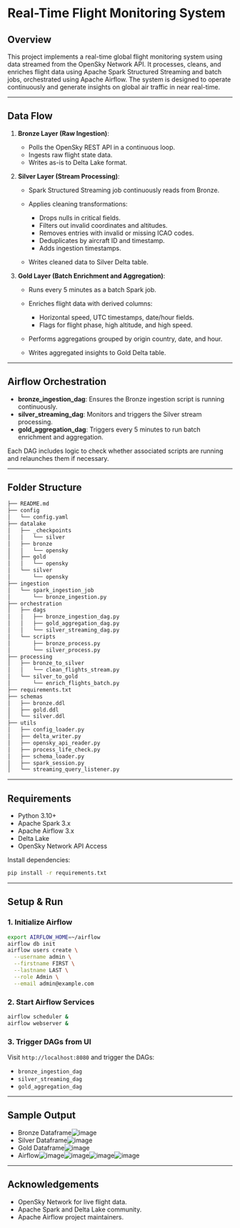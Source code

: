# Real-Time Flight Monitoring System


## Overview

This project implements a real-time global flight monitoring system using data streamed from the OpenSky Network API. It processes, cleans, and enriches flight data using Apache Spark Structured Streaming and batch jobs, orchestrated using Apache Airflow. The system is designed to operate continuously and generate insights on global air traffic in near real-time.

---

## Data Flow

1. **Bronze Layer (Raw Ingestion)**:

   * Polls the OpenSky REST API in a continuous loop.
   * Ingests raw flight state data.
   * Writes as-is to Delta Lake format.

2. **Silver Layer (Stream Processing)**:

   * Spark Structured Streaming job continuously reads from Bronze.
   * Applies cleaning transformations:

     * Drops nulls in critical fields.
     * Filters out invalid coordinates and altitudes.
     * Removes entries with invalid or missing ICAO codes.
     * Deduplicates by aircraft ID and timestamp.
     * Adds ingestion timestamps.
   * Writes cleaned data to Silver Delta table.

3. **Gold Layer (Batch Enrichment and Aggregation)**:

   * Runs every 5 minutes as a batch Spark job.
   * Enriches flight data with derived columns:

     * Horizontal speed, UTC timestamps, date/hour fields.
     * Flags for flight phase, high altitude, and high speed.
   * Performs aggregations grouped by origin country, date, and hour.
   * Writes aggregated insights to Gold Delta table.

---

## Airflow Orchestration

<insert Airflow DAG diagram>

* **bronze\_ingestion\_dag**: Ensures the Bronze ingestion script is running continuously.
* **silver\_streaming\_dag**: Monitors and triggers the Silver stream processing.
* **gold\_aggregation\_dag**: Triggers every 5 minutes to run batch enrichment and aggregation.

Each DAG includes logic to check whether associated scripts are running and relaunches them if necessary.

---

## Folder Structure

```bash
├── README.md
├── config
│   └── config.yaml
├── datalake
│   ├── _checkpoints
│   │   └── silver
│   ├── bronze
│   │   └── opensky
│   ├── gold
│   │   └── opensky
│   └── silver
│       └── opensky
├── ingestion
│   └── spark_ingestion_job
│       └── bronze_ingestion.py
├── orchestration
│   ├── dags
│   │   ├── bronze_ingestion_dag.py
│   │   ├── gold_aggregation_dag.py
│   │   └── silver_streaming_dag.py
│   └── scripts
│       ├── bronze_process.py
│       └── silver_process.py
├── processing
│   ├── bronze_to_silver
│   │   └── clean_flights_stream.py
│   └── silver_to_gold
│       └── enrich_flights_batch.py
├── requirements.txt
├── schemas
│   ├── bronze.ddl
│   ├── gold.ddl
│   └── silver.ddl
├── utils
│   ├── config_loader.py
│   ├── delta_writer.py
│   ├── opensky_api_reader.py
│   ├── process_life_check.py
│   ├── schema_loader.py
│   ├── spark_session.py
│   └── streaming_query_listener.py
```

---

## Requirements

* Python 3.10+
* Apache Spark 3.x
* Apache Airflow 3.x
* Delta Lake
* OpenSky Network API Access

Install dependencies:

```bash
pip install -r requirements.txt
```

---

## Setup & Run

### 1. Initialize Airflow

```bash
export AIRFLOW_HOME=~/airflow
airflow db init
airflow users create \
  --username admin \
  --firstname FIRST \
  --lastname LAST \
  --role Admin \
  --email admin@example.com
```

### 2. Start Airflow Services

```bash
airflow scheduler &
airflow webserver &
```

### 3. Trigger DAGs from UI

Visit `http://localhost:8080` and trigger the DAGs:

* `bronze_ingestion_dag`
* `silver_streaming_dag`
* `gold_aggregation_dag`

---

## Sample Output

* Bronze Dataframe![image](https://github.com/user-attachments/assets/d7c87c3a-4195-4bbc-a1af-8fee9815a065)
* Silver Dataframe![image](https://github.com/user-attachments/assets/70dade75-fb10-41c6-b084-02a49e42b1f4)
* Gold Dataframe![image](https://github.com/user-attachments/assets/1415ea17-735c-4af2-9069-507ced8b0a4b)
* Airflow![image](https://github.com/user-attachments/assets/3521e603-df90-4f4d-bed4-aa47dd2020f5)![image](https://github.com/user-attachments/assets/523633ec-88ba-4454-812d-deeb4d6f0077)![image](https://github.com/user-attachments/assets/7b554b80-43b3-4f30-9cfd-20a7c925ecb0)![image](https://github.com/user-attachments/assets/46d4d234-1c08-4714-a1ca-1cb44ef26de8)

---

## Acknowledgements

* OpenSky Network for live flight data.
* Apache Spark and Delta Lake community.
* Apache Airflow project maintainers.
